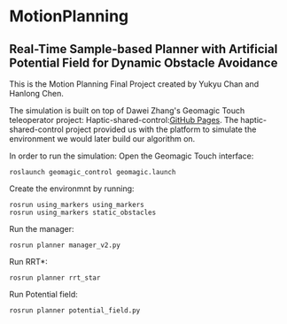 # MotionPlanning
## Real-Time Sample-based Planner with Artificial Potential Field for Dynamic Obstacle Avoidance
This is the Motion Planning Final Project created by Yukyu Chan and Hanlong Chen.

The simulation is built on top of Dawei Zhang's Geomagic Touch teleoperator project: 
Haptic-shared-control:[GitHub Pages](https://github.com/cairlab/haptic-shared-control.git).
The haptic-shared-control project provided us with the platform to simulate the environment we would later build our algorithm on.

In order to run the simulation:
Open the Geomagic Touch interface: 
```
roslaunch geomagic_control geomagic.launch
```
Create the environmnt by running:
```
rosrun using_markers using_markers
rosrun using_markers static_obstacles
```
Run the manager:
```
rosrun planner manager_v2.py
```
Run RRT*:
```
rosrun planner rrt_star
```
Run Potential field:
```
rosrun planner potential_field.py
```
